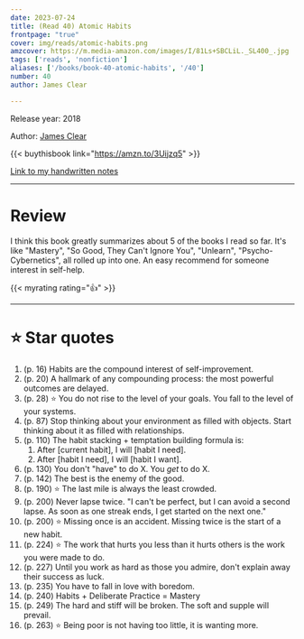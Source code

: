 ```yaml
---
date: 2023-07-24
title: (Read 40) Atomic Habits
frontpage: "true"
cover: img/reads/atomic-habits.png
amzcover: https://m.media-amazon.com/images/I/81Ls+SBCLiL._SL400_.jpg
tags: ['reads', 'nonfiction']
aliases: ['/books/book-40-atomic-habits', '/40']
number: 40
author: James Clear

---
```


Release year: 2018

Author: [James Clear](https://www.linkedin.com/in/jamesclear)

{{< buythisbook link="https://amzn.to/3Uijzq5" >}}

[Link to my handwritten notes](https://drive.google.com/file/d/1cL6aNnbKgfyrlfOz_jbn4osm2VUX8Tki/view?usp=drive_link)

---

# Review

I think this book greatly summarizes about 5 of the books I read so far.
It's like "Mastery", "So Good, They Can't Ignore You", "Unlearn",
"Psycho-Cybernetics", all rolled up into one. An easy recommend for
someone interest in self-help.

{{< myrating rating="👍" >}}

---

# :star: Star quotes

1. (p. 16) Habits are the compound interest of self-improvement.
1. (p. 20) A hallmark of any compounding process: the most powerful
   outcomes are delayed.
1. (p. 28) :star: You do not rise to the level of your goals. You fall
   to the level of your systems.
1. (p. 87) Stop thinking about your environment as filled with objects.
   Start thinking about it as filled with relationships.
1. (p. 110) The habit stacking + temptation building formula is:
    1. After [current habit], I will [habit I need].
    1. After [habit I need], I will [habit I want].
1. (p. 130) You don't "have" to do X. You *get* to do X.
1. (p. 142) The best is the enemy of the good.
1. (p. 190) :star: The last mile is always the least crowded.
1. (p. 200) Never lapse twice. "I can't be perfect, but I can avoid a
   second lapse. As soon as one streak ends, I get started on the next
   one."
1. (p. 200) :star: Missing once is an accident. Missing twice is the start of a
   new habit.
1. (p. 224) :star: The work that hurts you less than it hurts others is the
   work you were made to do.
1. (p. 227) Until you work as hard as those you admire, don't explain
   away their success as luck.
1. (p. 235) You have to fall in love with boredom.
1. (p. 240) Habits + Deliberate Practice = Mastery
1. (p. 249) The hard and stiff will be broken. The soft and supple will
   prevail.
1. (p. 263) :star: Being poor is not having too little, it is wanting more.
